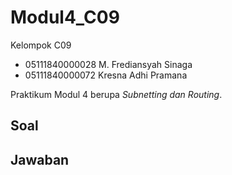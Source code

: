 # Modul4_C09
Kelompok C09
- 05111840000028  M. Frediansyah Sinaga
- 05111840000072  Kresna Adhi Pramana

Praktikum Modul 4 berupa *Subnetting dan Routing*.


## Soal


## Jawaban
